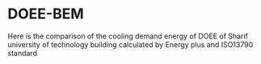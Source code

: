 # DOEE-BEM
Here is the comparison of the cooling demand energy of DOEE of Sharif university of technology building calculated by Energy plus and ISO13790 standard
